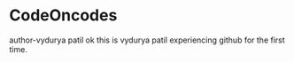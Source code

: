 # CodeOncodes
author-vydurya patil
ok this is vydurya patil experiencing github for the first time.

